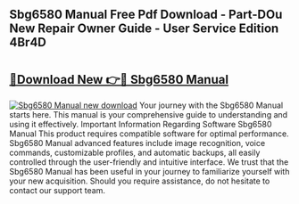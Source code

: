 ## Sbg6580 Manual Free Pdf Download - Part-DOu New Repair Owner Guide - User Service Edition 4Br4D

# <h2><a href="http://bc79922.oget.top/?id=Sbg6580+Manual">🔗Download New 👉🔴 Sbg6580 Manual</a></h2>

[![Sbg6580 Manual new download](https://i.imgur.com/5g1atiW.png)](http://bc79922.oget.top/?id=Sbg6580+Manual)
Your journey with the Sbg6580 Manual starts here. This manual is your comprehensive guide to understanding and using it effectively. Important Information Regarding Software Sbg6580 Manual This product requires compatible software for optimal performance. Sbg6580 Manual advanced features include image recognition, voice commands, customizable profiles, and automatic backups, all easily controlled through the user-friendly and intuitive interface. We trust that the Sbg6580 Manual has been useful in your journey to familiarize yourself with your new acquisition. Should you require assistance, do not hesitate to contact our support team.

